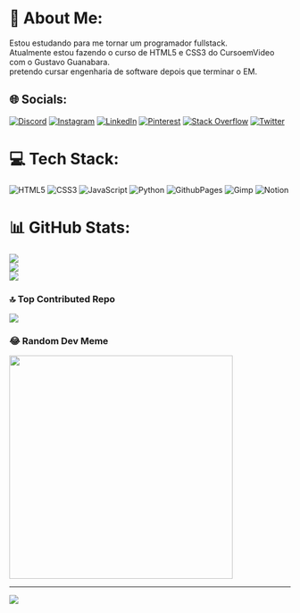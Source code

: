 # 💫 About Me:
Estou estudando para me tornar um programador fullstack.<br>Atualmente estou fazendo o curso de HTML5 e CSS3 do CursoemVideo com o Gustavo Guanabara.<br>pretendo cursar engenharia de software depois que terminar o EM.


## 🌐 Socials:
[![Discord](https://img.shields.io/badge/Discord-%237289DA.svg?logo=discord&logoColor=white)](https://discord.gg/yarlleyldr2) [![Instagram](https://img.shields.io/badge/Instagram-%23E4405F.svg?logo=Instagram&logoColor=white)](https://instagram.com/yarlley_3) [![LinkedIn](https://img.shields.io/badge/LinkedIn-%230077B5.svg?logo=linkedin&logoColor=white)](https://linkedin.com/in/Yarlley) [![Pinterest](https://img.shields.io/badge/Pinterest-%23E60023.svg?logo=Pinterest&logoColor=white)](https://pinterest.com/yarlleyf) [![Stack Overflow](https://img.shields.io/badge/-Stackoverflow-FE7A16?logo=stack-overflow&logoColor=white)](https://stackoverflow.com/users/22822569) [![Twitter](https://img.shields.io/badge/Twitter-%231DA1F2.svg?logo=Twitter&logoColor=white)](https://twitter.com/Yarlley_F) 

# 💻 Tech Stack:
![HTML5](https://img.shields.io/badge/html5-%23E34F26.svg?style=for-the-badge&logo=html5&logoColor=white) ![CSS3](https://img.shields.io/badge/css3-%231572B6.svg?style=for-the-badge&logo=css3&logoColor=white) ![JavaScript](https://img.shields.io/badge/javascript-%23323330.svg?style=for-the-badge&logo=javascript&logoColor=%23F7DF1E) ![Python](https://img.shields.io/badge/python-3670A0?style=for-the-badge&logo=python&logoColor=ffdd54) ![GithubPages](https://img.shields.io/badge/github%20pages-121013?style=for-the-badge&logo=github&logoColor=white) ![Gimp](https://img.shields.io/badge/Gimp-657D8B?style=for-the-badge&logo=gimp&logoColor=FFFFFF) ![Notion](https://img.shields.io/badge/Notion-%23000000.svg?style=for-the-badge&logo=notion&logoColor=white)
# 📊 GitHub Stats:
![](https://github-readme-stats.vercel.app/api?username=Yarlley31&theme=radical&hide_border=false&include_all_commits=false&count_private=true)<br/>
![](https://github-readme-streak-stats.herokuapp.com/?user=Yarlley31&theme=radical&hide_border=false)<br/>
![](https://github-readme-stats.vercel.app/api/top-langs/?username=Yarlley31&theme=radical&hide_border=false&include_all_commits=false&count_private=true&layout=compact)

### 🔝 Top Contributed Repo
![](https://github-contributor-stats.vercel.app/api?username=Yarlley31&limit=5&theme=tokyonight&combine_all_yearly_contributions=true)

### 😂 Random Dev Meme
<img src='https://randommeme-five.vercel.app/' style="height: 400px;"/>

---
[![](https://visitcount.itsvg.in/api?id=Yarlley31&icon=2&color=0)](https://visitcount.itsvg.in)

<!-- Proudly created with GPRM ( https://gprm.itsvg.in ) -->

